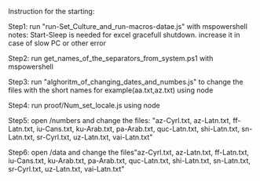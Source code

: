 Instruction for the starting:


Step1: run "run-Set_Culture_and_run-macros-datae.js" with mspowershell 
notes:
Start-Sleep is needed for excel gracefull shutdown. increase it in case of slow PC or other error

Step2: run get_names_of_the_separators_from_system.ps1 with mspowershell

Step3: run "alghoritm_of_changing_dates_and_numbes.js" to change the files with the short names for example(aa.txt,az.txt) using node

Step4: run proof/Num_set_locale.js using node

Step5: open /numbers and change the files: "az-Cyrl.txt, az-Latn.txt, ff-Latn.txt, iu-Cans.txt, ku-Arab.txt, pa-Arab.txt, quc-Latn.txt, shi-Latn.txt, sn-Latn.txt, sr-Cyrl.txt, uz-Latn.txt, vai-Latn.txt"

Step6: open /data and change the files"az-Cyrl.txt, az-Latn.txt, ff-Latn.txt, iu-Cans.txt, ku-Arab.txt, pa-Arab.txt, quc-Latn.txt, shi-Latn.txt, sn-Latn.txt, sr-Cyrl.txt, uz-Latn.txt, vai-Latn.txt"